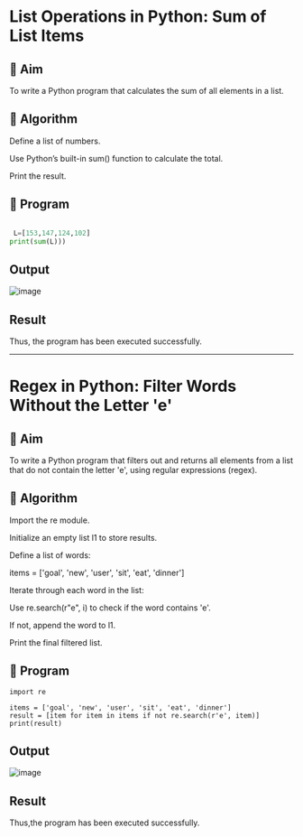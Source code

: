 # List Operations in Python: Sum of List Items

## 🎯 Aim

To write a Python program that calculates the sum of all elements in a list.

## 🧠 Algorithm

Define a list of numbers.

Use Python’s built-in sum() function to calculate the total.

Print the result.

## 🧾 Program

``` python

 L=[153,147,124,102] 
print(sum(L)))

```

## Output

![image](https://github.com/user-attachments/assets/5cfe4778-0e94-44b1-a239-6ae7a104ab6e)

## Result

Thus, the program has been executed successfully.

----

# Regex in Python: Filter Words Without the Letter 'e'

## 🎯 Aim

To write a Python program that filters out and returns all elements from a list that do not contain the letter 'e', using regular expressions (regex).

## 🧠 Algorithm

Import the re module.

Initialize an empty list l1 to store results.

Define a list of words:

items = ['goal', 'new', 'user', 'sit', 'eat', 'dinner']

Iterate through each word in the list:

Use re.search(r"e", i) to check if the word contains 'e'.

If not, append the word to l1.

Print the final filtered list.

## 🧾 Program

```
import re

items = ['goal', 'new', 'user', 'sit', 'eat', 'dinner']
result = [item for item in items if not re.search(r'e', item)]
print(result)

```

## Output

![image](https://github.com/user-attachments/assets/4c537d60-a8d7-496a-ad97-3d4313ecde7c)


## Result

Thus,the program has been executed successfully.




